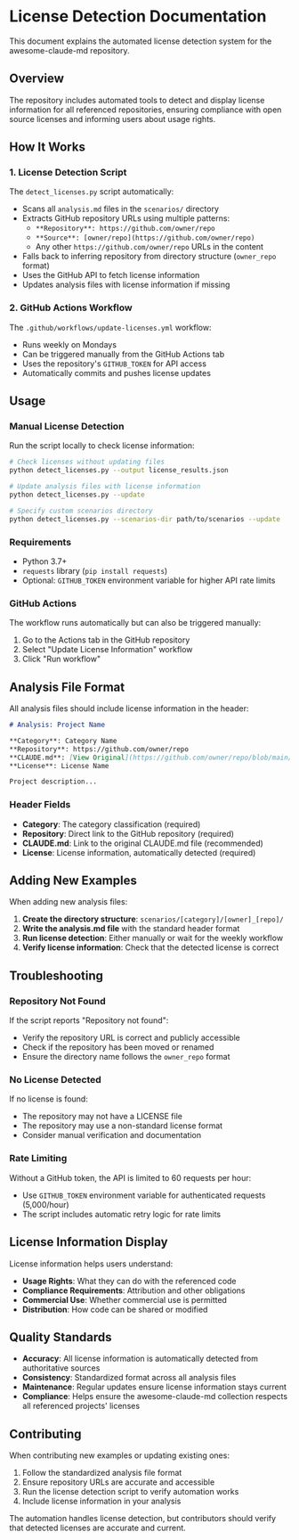 # License Detection Documentation

This document explains the automated license detection system for the awesome-claude-md repository.

## Overview

The repository includes automated tools to detect and display license information for all referenced repositories, ensuring compliance with open source licenses and informing users about usage rights.

## How It Works

### 1. License Detection Script

The `detect_licenses.py` script automatically:

- Scans all `analysis.md` files in the `scenarios/` directory
- Extracts GitHub repository URLs using multiple patterns:
  - `**Repository**: https://github.com/owner/repo`
  - `**Source**: [owner/repo](https://github.com/owner/repo)`
  - Any other `https://github.com/owner/repo` URLs in the content
- Falls back to inferring repository from directory structure (`owner_repo` format)
- Uses the GitHub API to fetch license information
- Updates analysis files with license information if missing

### 2. GitHub Actions Workflow

The `.github/workflows/update-licenses.yml` workflow:

- Runs weekly on Mondays
- Can be triggered manually from the GitHub Actions tab
- Uses the repository's `GITHUB_TOKEN` for API access
- Automatically commits and pushes license updates

## Usage

### Manual License Detection

Run the script locally to check license information:

```bash
# Check licenses without updating files
python detect_licenses.py --output license_results.json

# Update analysis files with license information
python detect_licenses.py --update

# Specify custom scenarios directory
python detect_licenses.py --scenarios-dir path/to/scenarios --update
```

### Requirements

- Python 3.7+
- `requests` library (`pip install requests`)
- Optional: `GITHUB_TOKEN` environment variable for higher API rate limits

### GitHub Actions

The workflow runs automatically but can also be triggered manually:

1. Go to the Actions tab in the GitHub repository
2. Select "Update License Information" workflow
3. Click "Run workflow"

## Analysis File Format

All analysis files should include license information in the header:

```markdown
# Analysis: Project Name

**Category**: Category Name  
**Repository**: https://github.com/owner/repo  
**CLAUDE.md**: [View Original](https://github.com/owner/repo/blob/main/CLAUDE.md)  
**License**: License Name  

Project description...
```

### Header Fields

- **Category**: The category classification (required)
- **Repository**: Direct link to the GitHub repository (required)
- **CLAUDE.md**: Link to the original CLAUDE.md file (recommended)
- **License**: License information, automatically detected (required)

## Adding New Examples

When adding new analysis files:

1. **Create the directory structure**: `scenarios/[category]/[owner]_[repo]/`
2. **Write the analysis.md file** with the standard header format
3. **Run license detection**: Either manually or wait for the weekly workflow
4. **Verify license information**: Check that the detected license is correct

## Troubleshooting

### Repository Not Found

If the script reports "Repository not found":
- Verify the repository URL is correct and publicly accessible
- Check if the repository has been moved or renamed
- Ensure the directory name follows the `owner_repo` format

### No License Detected

If no license is found:
- The repository may not have a LICENSE file
- The repository may use a non-standard license format
- Consider manual verification and documentation

### Rate Limiting

Without a GitHub token, the API is limited to 60 requests per hour:
- Use `GITHUB_TOKEN` environment variable for authenticated requests (5,000/hour)
- The script includes automatic retry logic for rate limits

## License Information Display

License information helps users understand:
- **Usage Rights**: What they can do with the referenced code
- **Compliance Requirements**: Attribution and other obligations  
- **Commercial Use**: Whether commercial use is permitted
- **Distribution**: How code can be shared or modified

## Quality Standards

- **Accuracy**: All license information is automatically detected from authoritative sources
- **Consistency**: Standardized format across all analysis files
- **Maintenance**: Regular updates ensure license information stays current
- **Compliance**: Helps ensure the awesome-claude-md collection respects all referenced projects' licenses

## Contributing

When contributing new examples or updating existing ones:

1. Follow the standardized analysis file format
2. Ensure repository URLs are accurate and accessible
3. Run the license detection script to verify automation works
4. Include license information in your analysis

The automation handles license detection, but contributors should verify that detected licenses are accurate and current.
